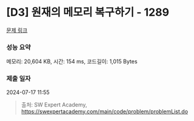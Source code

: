 # [D3] 원재의 메모리 복구하기 - 1289 

[문제 링크](https://swexpertacademy.com/main/code/problem/problemDetail.do?contestProbId=AV19AcoKI9sCFAZN) 

### 성능 요약

메모리: 20,604 KB, 시간: 154 ms, 코드길이: 1,015 Bytes

### 제출 일자

2024-07-17 11:55



> 출처: SW Expert Academy, https://swexpertacademy.com/main/code/problem/problemList.do